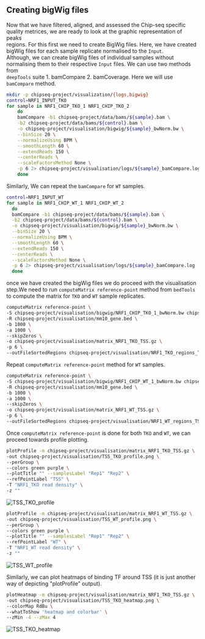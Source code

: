 ## Creating bigWig files  
Now that we have filtered, aligned, and assessed the Chip-seq specific quality metrices, we are ready to look at the graphic representation of peaks  
regions. For this first we need to create BigWig files. Here, we have created bigWig files for each sample replicate normalised to the `Input`.  
Although, we can create bigWig files of individual samples without normalising them to their respective `Input` files. We can use two methods from  
`deepTools` suite 1. bamCompare 2. bamCoverage. Here we will use `bamCompare` method.  

```bash
mkdir -p chipseq-project/visualization/{logs,bigwig}
control=NRF1_INPUT_TKO
for sample in NRF1_CHIP_TKO_1 NRF1_CHIP_TKO_2
	do
	bamCompare -b1 chipseq-project/data/bams/${sample}.bam \
	-b2 chipseq-project/data/bams/${control}.bam \
	-o chipseq-project/visualisation/bigwig/${sample}_bwNorm.bw \
	--binSize 20 \
	--normalizeUsing BPM \
	--smoothLength 60 \
	--extendReads 150 \
	--centerReads \
	--scaleFactorsMethod None \
	-p 6 2> chipseq-project/visualisation/logs/${sample}_bamCompare.log
	done
  ```
  
  Similarly, We can repeat the `bamCompare` for `WT` samples.  
  ```bash
  control=NRF1_INPUT_WT
for sample in NRF1_CHIP_WT_1 NRF1_CHIP_WT_2
	do
	bamCompare -b1 chipseq-project/data/bams/${sample}.bam \
	-b2 chipseq-project/data/bams/${control}.bam \
	-o chipseq-project/visualisation/bigwig/${sample}_bwNorm.bw \
	--binSize 20 \
	--normalizeUsing BPM \
	--smoothLength 60 \
	--extendReads 150 \
	--centerReads \
	--scaleFactorsMethod None \
	-p 6 2> chipseq-project/visualisation/logs/${sample}_bamCompare.log
	done
  ```
once we have created the bigWig files we do proceed with the visualisation step.We need to run `computeMatrix reference-point` method from `bedTools`  
to compute the matrix for `TKO` and `WT` sample replicates.  
```bash
computeMatrix reference-point \
-S chipseq-project/visualisation/bigwig/NRF1_CHIP_TKO_1_bwNorm.bw chipseq-project/visualisation/bigwig/NRF1_CHIP_TKO_2_bwNorm.bw \
-R chipseq-project/visualisation/mm10_gene.bed \
-b 1000 \
-a 1000 \
--skipZeros \
-o chipseq-project/visualisation/matrix_NRF1_TKO_TSS.gz \
-p 6 \
--outFileSortedRegions chipseq-project/visualisation/NRF1_TKO_regions_TSS.bed
```
Repeat `computeMatrix reference-point` method for `WT` samples.  
```bash
computeMatrix reference-point \
-S chipseq-project/visualisation/bigwig/NRF1_CHIP_WT_1_bwNorm.bw chipseq-project/visualisation/bigwig/NRF1_CHIP_WT_2_bwNorm.bw \
-R chipseq-project/visualisation/mm10_gene.bed \
-b 1000 \
-a 1000 \
--skipZeros \
-o chipseq-project/visualisation/matrix_NRF1_WT_TSS.gz \
-p 6 \
--outFileSortedRegions chipseq-project/visualisation/NRF1_WT_regions_TSS.bed
```

Once `computeMatrix reference-point` is done for both `TKO` and `WT`, we can proceed towards profile plotting.   
```bash
plotProfile -m chipseq-project/visualisation/matrix_NRF1_TKO_TSS.gz \
-out chipseq-project/visualisation/TSS_TKO_profile.png \
--perGroup \
--colors green purple \
--plotTitle "" --samplesLabel "Rep1" "Rep2" \
--refPointLabel "TSS" \
-T "NRF1_TKO read density" \
-z ""
```
![TSS_TKO_profile](https://user-images.githubusercontent.com/85447250/169661816-0724f51f-b99f-406f-87d4-750a1c6d7294.png)

```bash
plotProfile -m chipseq-project/visualisation/matrix_NRF1_WT_TSS.gz \
-out chipseq-project/visualisation/TSS_WT_profile.png \
--perGroup \
--colors green purple \
--plotTitle "" --samplesLabel "Rep1" "Rep2" \
--refPointLabel "WT" \
-T "NRF1_WT read density" \
-z ""
```
![TSS_WT_profile](https://user-images.githubusercontent.com/85447250/169661847-1bacf82e-3fb1-466b-a0b7-537cad333d65.png)

Similarly, we can plot heatmaps of binding TF around TSS (it is just another way of depicting "plotProfile" output).  
```bash
plotHeatmap -m chipseq-project/visualisation/matrix_NRF1_TKO_TSS.gz \
-out chipseq-project/visualisation/TSS_TKO_heatmap.png \
--colorMap RdBu \
--whatToShow 'heatmap and colorbar' \
--zMin -4 --zMax 4
```
![TSS_TKO_heatmap](https://user-images.githubusercontent.com/85447250/169661965-da026f1d-9462-47d5-b389-9f4955c856f8.png)


  
